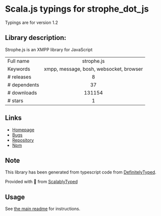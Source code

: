 
# Scala.js typings for strophe_dot_js

Typings are for version 1.2

## Library description:
Strophe.js is an XMPP library for JavaScript

|                    |                 |
| ------------------ | :-------------: |
| Full name          | strophe.js |
| Keywords           | xmpp, message, bosh, websocket, browser |
| # releases         | 8 |
| # dependents       | 37 |
| # downloads        | 131154 |
| # stars            | 1 |

## Links
- [Homepage](http://strophe.im/strophejs)
- [Bugs](https://github.com/strophe/strophejs/issues)
- [Repository](https://github.com/strophe/strophejs)
- [Npm](https://www.npmjs.com/package/strophe.js)
    


## Note
This library has been generated from typescript code from [DefinitelyTyped](https://definitelytyped.org).

Provided with :purple_heart: from [ScalablyTyped](https://github.com/oyvindberg/ScalablyTyped)

## Usage
See [the main readme](../../readme.md) for instructions.


